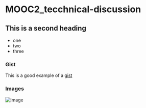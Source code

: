 # MOOC2_tecchnical-discussion

## This is a second heading

* one
* two
* three

### Gist
This is a good example of a [gist](https://gist.github.com/KaiSiang99/b811bcb2607a04af23128d6ec01ba164)

### Images

![image](https://github.com/user-attachments/assets/95a02b5f-f70f-4f07-83d3-89586f41124d)

